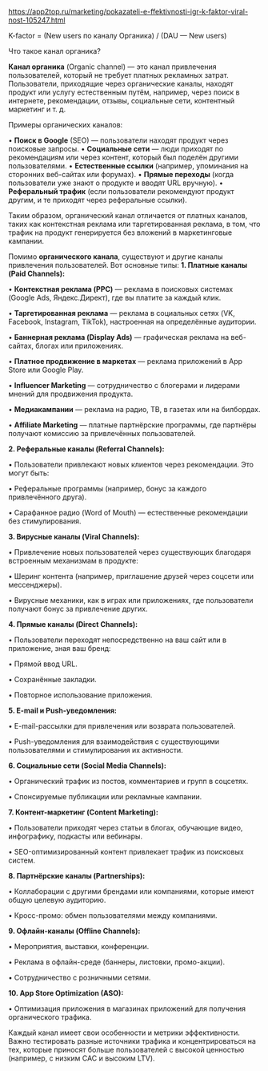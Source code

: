 https://app2top.ru/marketing/pokazateli-e-ffektivnosti-igr-k-faktor-viral-nost-105247.html

K-factor = (New users по каналу Органика) / (DAU — New users)

  

Что такое канал органика?

**Канал органика** (Organic channel) — это канал привлечения пользователей, который не требует платных рекламных затрат. Пользователи, приходящие через органические каналы, находят продукт или услугу естественным путём, например, через поиск в интернете, рекомендации, отзывы, социальные сети, контентный маркетинг и т. д.

Примеры органических каналов:

• **Поиск в Google** (SEO) — пользователи находят продукт через поисковые запросы.
• **Социальные сети** — люди приходят по рекомендациям или через контент, который был поделён другими пользователями.
• **Естественные ссылки** (например, упоминания на сторонних веб-сайтах или форумах).
• **Прямые переходы** (когда пользователи уже знают о продукте и вводят URL вручную).
• **Реферальный трафик** (если пользователи рекомендуют продукт другим, и те приходят через реферальные ссылки).


Таким образом, органический канал отличается от платных каналов, таких как контекстная реклама или таргетированная реклама, в том, что трафик на продукт генерируется без вложений в маркетинговые кампании.



Помимо **органического канала**, существуют и другие каналы привлечения пользователей. Вот основные типы:
**1. Платные каналы (Paid Channels):**

• **Контекстная реклама (PPC)** — реклама в поисковых системах (Google Ads, Яндекс.Директ), где вы платите за каждый клик.

• **Таргетированная реклама** — реклама в социальных сетях (VK, Facebook, Instagram, TikTok), настроенная на определённые аудитории.

• **Баннерная реклама (Display Ads)** — графическая реклама на веб-сайтах, блогах или приложениях.

• **Платное продвижение в маркетах** — реклама приложений в App Store или Google Play.

• **Influencer Marketing** — сотрудничество с блогерами и лидерами мнений для продвижения продукта.

• **Медиакампании** — реклама на радио, ТВ, в газетах или на билбордах.

• **Affiliate Marketing** — платные партнёрские программы, где партнёры получают комиссию за привлечённых пользователей.

  

**2. Реферальные каналы (Referral Channels):**

• Пользователи привлекают новых клиентов через рекомендации. Это могут быть:

• Реферальные программы (например, бонус за каждого привлечённого друга).

• Сарафанное радио (Word of Mouth) — естественные рекомендации без стимулирования.

  

**3. Вирусные каналы (Viral Channels):**

• Привлечение новых пользователей через существующих благодаря встроенным механизмам в продукте:

• Шеринг контента (например, приглашение друзей через соцсети или мессенджеры).

• Вирусные механики, как в играх или приложениях, где пользователи получают бонус за привлечение других.

  

**4. Прямые каналы (Direct Channels):**

• Пользователи переходят непосредственно на ваш сайт или в приложение, зная ваш бренд:

• Прямой ввод URL.

• Сохранённые закладки.

• Повторное использование приложения.

  

**5. E-mail и Push-уведомления:**

• E-mail-рассылки для привлечения или возврата пользователей.

• Push-уведомления для взаимодействия с существующими пользователями и стимулирования их активности.

  

**6. Социальные сети (Social Media Channels):**

• Органический трафик из постов, комментариев и групп в соцсетях.

• Спонсируемые публикации или рекламные кампании.

  

**7. Контент-маркетинг (Content Marketing):**

• Пользователи приходят через статьи в блогах, обучающие видео, инфографику, подкасты или вебинары.

• SEO-оптимизированный контент привлекает трафик из поисковых систем.

  

**8. Партнёрские каналы (Partnerships):**

• Коллаборации с другими брендами или компаниями, которые имеют общую целевую аудиторию.

• Кросс-промо: обмен пользователями между компаниями.

  

**9. Офлайн-каналы (Offline Channels):**

• Мероприятия, выставки, конференции.

• Реклама в офлайн-среде (баннеры, листовки, промо-акции).

• Сотрудничество с розничными сетями.

  

**10. App Store Optimization (ASO):**

• Оптимизация приложения в магазинах приложений для получения органического трафика.

  

Каждый канал имеет свои особенности и метрики эффективности. Важно тестировать разные источники трафика и концентрироваться на тех, которые приносят больше пользователей с высокой ценностью (например, с низким CAC и высоким LTV).